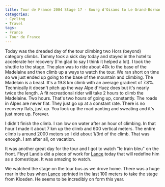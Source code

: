 ```yaml
---
title: Tour de France 2004 Stage 17 - Bourg d'Oisans to Le Grand-Bornand
categories:
- Cycling
- Travel
tags:
- France
- Tour de France
---
```


Today was the dreaded day of the tour climbing two Hors (beyond) category climbs. Tammy took a sick day today and stayed in the hotel to accelerate her recovery (I'm glad to say I think it helped a lot). I took the shuttle to the stage. The plan was to ride about 40k to the base of the Madelaine and then climb up a ways to watch the tour. We ran short on time so we just ended up going to the base of the mountain and climbing.
The Madelain is a beast. It's a 19.8 km climb with an average gradient of 7.8%. Technically it doesn't pitch up the way Alpe d'Huez does but it's nearly twice the length. A fit recreational rider will take 2 hours to climb the Madelaine. Two hours. That's two hours of going up, constantly. The roads in Alpes are never flat. They just go up at a constant rate. There is no recovery flats, just up. You look up the road panting and sweating and it's just more up. Forever.

I didn't finish the climb. I ran low on water after an hour of climbing. In that hour I made it about 7 km up the climb and 600 vertical meters. The entire climb is around 2000 meters so I did about 1/3rd of the climb. That was enough. I am after all, on vacation.

It was another great day for the tour and I got to watch "le train bleu" on the front. Floyd Landis did a piece of work for [Lance](http://www.lancearmstrong.com/) today that will redefine him as a domestique. It was amazing to watch.

We watched the stage on the tour bus as we drove home. There was a huge roar in the bus when [Lance](http://www.lancearmstrong.com/) sprinted in the last 100 meters to take the stage from Kloeden. He seems to be incredibly on form this year.
